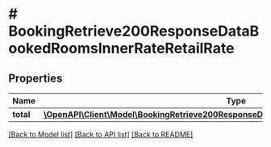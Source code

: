 # # BookingRetrieve200ResponseDataBookedRoomsInnerRateRetailRate

## Properties

Name | Type | Description | Notes
------------ | ------------- | ------------- | -------------
**total** | [**\OpenAPI\Client\Model\BookingRetrieve200ResponseDataBookedRoomsInnerRateRetailRateTotal**](BookingRetrieve200ResponseDataBookedRoomsInnerRateRetailRateTotal.md) |  | [optional]

[[Back to Model list]](../../README.md#models) [[Back to API list]](../../README.md#endpoints) [[Back to README]](../../README.md)
